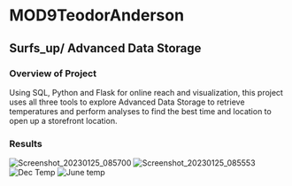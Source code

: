 # MOD9TeodorAnderson
## Surfs_up/ Advanced Data Storage

### Overview of Project

Using SQL, Python and Flask for online reach and visualization, this project uses all three tools to explore Advanced Data Storage to retrieve temperatures and perform analyses to find the best time and location to open up a storefront location. 



### Results 
![Screenshot_20230125_085700](https://user-images.githubusercontent.com/116928193/214762143-e11a35f4-f189-4f0b-882d-95a7f788cfba.png)
![Screenshot_20230125_085553](https://user-images.githubusercontent.com/116928193/214762154-fef7d034-89eb-4b7b-bb0f-69e8b0baedc0.png)
![Dec Temp](https://user-images.githubusercontent.com/116928193/214760419-4f94db22-cd1e-48d4-b33c-bea2edd988c5.png)
![June temp](https://user-images.githubusercontent.com/116928193/214760424-871882f1-e33b-4bb4-8d85-a01dab78c3a3.png)

